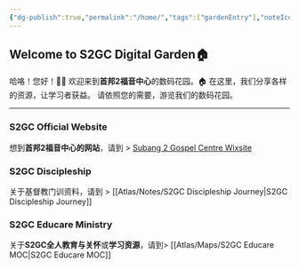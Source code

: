 ```yaml
---
{"dg-publish":true,"permalink":"/home/","tags":["gardenEntry"],"noteIcon":""}
---
```


## Welcome to S2GC Digital Garden🏠

哈咯！您好！🙋‍♂️
欢迎来到**首邦2福音中心**的数码花园。🏠
在这里，我们分享各样的资源，让学习者获益。
请依照您的需要，游览我们的数码花园。

---
### S2GC Official Website
想到**首邦2福音中心的网站**，请到 > [Subang 2 Gospel Centre Wixsite](https://subang2gc.wixsite.com/subang2gc)
### S2GC Discipleship
关于基督教门训资料，请到 > [[Atlas/Notes/S2GC Discipleship Journey\|S2GC Discipleship Journey]]
### S2GC Educare Ministry
关于**S2GC全人教育与关怀**或**学习资源**，请到> [[Atlas/Maps/S2GC Educare MOC\|S2GC Educare MOC]]


